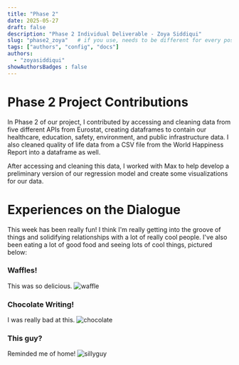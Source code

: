 ```yaml
---
title: "Phase 2"
date: 2025-05-27
draft: false
description: "Phase 2 Individual Deliverable - Zoya Siddiqui"
slug: "phase2_zoya"   # if you use, needs to be different for every post
tags: ["authors", "config", "docs"]
authors:
  - "zoyasiddiqui"
showAuthorsBadges : false
---
```


# Phase 2 Project Contributions
In Phase 2 of our project, I contributed by accessing and cleaning data from five different APIs from Eurostat, creating dataframes to contain our healthcare, education, safety, environment, and public infrastructure data. I also cleaned quality of life data from a CSV file from the World Happiness Report into a dataframe as well. 

After accessing and cleaning this data, I worked with Max to help develop a preliminary version of our regression model and create some visualizations for our data.

# Experiences on the Dialogue
This week has been really fun! I think I'm really getting into the groove of things and solidifying relationships with a lot of really cool people. I've also been eating a lot of good food and seeing lots of cool things, pictured below:

### Waffles!
This was so delicious.
![waffle](/waffle.jpg)

### Chocolate Writing!
I was really bad at this.
![chocolate](/chocolate.jpg)

### This guy?
Reminded me of home!
![sillyguy](/sillyguy.jpg)

